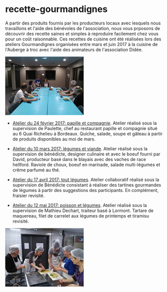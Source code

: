 # recette-gourmandignes
A partir des produits fournis par les producteurs locaux avec lesquels nous travaillons et l'aide des bénévoles de l'association, nous vous prposons de découvrir des recette saines et simples à reproduire facilement chez vous pour un coût raisonnable.
Ces recettes de cuisine ont été réalisées lors des ateliers Gourmandignes organisées entre mars et juin 2017 à la cuisine de l'Auberge à troc avec l'aide des animateurs de l'association Didée.

![Gourmandignes à table](https://raw.githubusercontent.com/akakeronos/recette-gourmandignes/master/images/smallIMG_20170310_203639.jpg)

* [Atelier du 24 février 2017: papille et compagnie](https://akakeronos.github.io/daktary/#akakeronos/recette-gourmandignes/blob/master/atelier-2017-02-24/index.md). Atelier réalisé sous la supervision de Paulette, chef au restaurant papille et compagnie situé au 6 Quai Richelieu à Bordeaux. Quiche, salade, soupe et gâteau à partir de produits disponibles au moi de mars.

* [Atelier du 10 mars 2017: légumes et viande](https://akakeronos.github.io/daktary/#akakeronos/recette-gourmandignes/blob/master/atelier-2017-03-10/index.md). Atelier réalisé sous la supervision de bénédicte, designer culinaire et avec le boeuf fourni par David, producteur basé dans le blayais avec des vaches de race hellford. Raviole de choux, boeuf en marinade, salade multi-légumes et crême parfumé au thé.

* [Atelier du 17 avril 2017: tout légumes](https://akakeronos.github.io/daktary/#akakeronos/recette-gourmandignes/blob/master/atelier-2017-04-17/index.md). Atelier collaboratif réalisé sous la supervision de Bénédicte consistant à réaliser des tartines gourmandes de légumes à partir des suggestions des participants. En complément, fraisier revisité.

* [Atelier du 12 mai 2017: poisson et légumes](https://akakeronos.github.io/daktary/#akakeronos/recette-gourmandignes/blob/master/atelier-2017-05-12/introduction.md). Atelier réalisé sous la supervision de Mathieu Dechart, traiteur basé à Lormont. Tartare de maquereau, filet de carrelet aux légumes de printemps et tiramisu revisité.

![Gourmandignes en tenue](https://raw.githubusercontent.com/akakeronos/recette-gourmandignes/master/images/small_IMG_20170310_202047.jpg)
